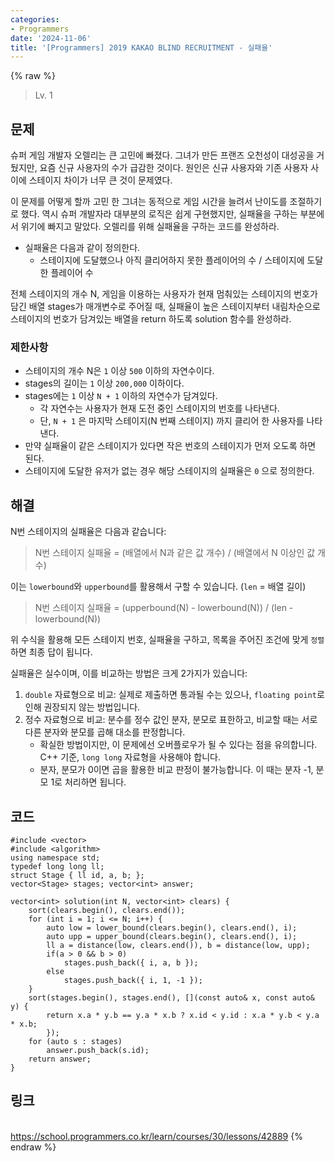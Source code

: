```yaml
---
categories:
- Programmers
date: '2024-11-06'
title: '[Programmers] 2019 KAKAO BLIND RECRUITMENT - 실패율'
---
```


{% raw %}
> Lv. 1<br>

## 문제
슈퍼 게임 개발자 오렐리는 큰 고민에 빠졌다. 그녀가 만든 프랜즈 오천성이 대성공을 거뒀지만, 요즘 신규 사용자의 수가 급감한 것이다. 원인은 신규 사용자와 기존 사용자 사이에 스테이지 차이가 너무 큰 것이 문제였다.

이 문제를 어떻게 할까 고민 한 그녀는 동적으로 게임 시간을 늘려서 난이도를 조절하기로 했다. 역시 슈퍼 개발자라 대부분의 로직은 쉽게 구현했지만, 실패율을 구하는 부분에서 위기에 빠지고 말았다. 오렐리를 위해 실패율을 구하는 코드를 완성하라.

-   실패율은 다음과 같이 정의한다.
    -   스테이지에 도달했으나 아직 클리어하지 못한 플레이어의 수 / 스테이지에 도달한 플레이어 수

전체 스테이지의 개수 N, 게임을 이용하는 사용자가 현재 멈춰있는 스테이지의 번호가 담긴 배열 stages가 매개변수로 주어질 때, 실패율이 높은 스테이지부터 내림차순으로 스테이지의 번호가 담겨있는 배열을 return 하도록 solution 함수를 완성하라.

### 제한사항
-   스테이지의 개수 N은  `1`  이상  `500`  이하의 자연수이다.
-   stages의 길이는  `1`  이상  `200,000`  이하이다.
-   stages에는  `1`  이상  `N + 1`  이하의 자연수가 담겨있다.
    -   각 자연수는 사용자가 현재 도전 중인 스테이지의 번호를 나타낸다.
    -   단,  `N + 1`  은 마지막 스테이지(N 번째 스테이지) 까지 클리어 한 사용자를 나타낸다.
-   만약 실패율이 같은 스테이지가 있다면 작은 번호의 스테이지가 먼저 오도록 하면 된다.
-   스테이지에 도달한 유저가 없는 경우 해당 스테이지의 실패율은  `0`  으로 정의한다.

## 해결
N번 스테이지의 실패율은 다음과 같습니다:
> N번 스테이지 실패율 = (배열에서 N과 같은 값 개수) / (배열에서 N 이상인 값 개수)<br>

이는 `lowerbound`와 `upperbound`를 활용해서 구할 수 있습니다. (`len` = 배열 길이)
> N번 스테이지 실패율 = (upperbound(N) - lowerbound(N)) / (len - lowerbound(N))<br>

위 수식을 활용해 모든 스테이지 번호, 실패율을 구하고, 목록을 주어진 조건에 맞게 `정렬`하면 최종 답이 됩니다.

실패율은 실수이며, 이를 비교하는 방법은 크게 2가지가 있습니다:
1. `double` 자료형으로 비교: 실제로 제출하면 통과될 수는 있으나, `floating point`로 인해 권장되지 않는 방법입니다.
2. 정수 자료형으로 비교: 분수를 정수 값인 분자, 분모로 표한하고, 비교할 때는 서로 다른 분자와 분모를 곱해 대소를 판정합니다.
	- 확실한 방법이지만, 이 문제에선 오버플로우가 될 수 있다는 점을 유의합니다. C++ 기준, `long long` 자료형을 사용해야 합니다.
	- 분자, 분모가 0이면 곱을 활용한 비교 판정이 불가능합니다. 이 때는 분자 -1, 분모 1로 처리하면 됩니다.

## 코드
```
#include <vector>
#include <algorithm>
using namespace std;
typedef long long ll;
struct Stage { ll id, a, b; };
vector<Stage> stages; vector<int> answer;

vector<int> solution(int N, vector<int> clears) {
    sort(clears.begin(), clears.end());
    for (int i = 1; i <= N; i++) {
        auto low = lower_bound(clears.begin(), clears.end(), i);
        auto upp = upper_bound(clears.begin(), clears.end(), i);
        ll a = distance(low, clears.end()), b = distance(low, upp);
        if(a > 0 && b > 0)
            stages.push_back({ i, a, b });
        else
            stages.push_back({ i, 1, -1 });
    }
    sort(stages.begin(), stages.end(), [](const auto& x, const auto& y) {
        return x.a * y.b == y.a * x.b ? x.id < y.id : x.a * y.b < y.a * x.b;
        });
    for (auto s : stages)
        answer.push_back(s.id);
    return answer;
}
```

## 링크
<br>https://school.programmers.co.kr/learn/courses/30/lessons/42889
{% endraw %}